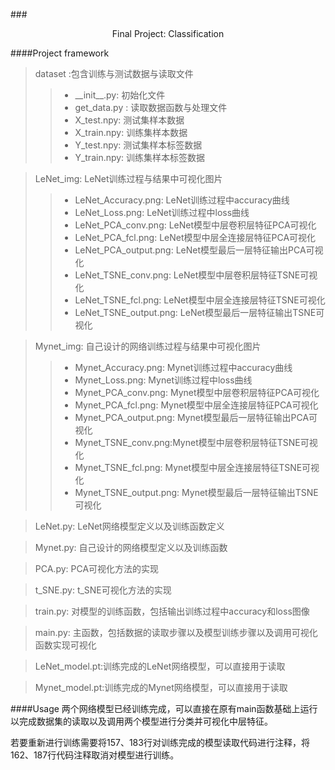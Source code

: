 ###<center> Final Project: Classification
</center>

####Project framework

> dataset :包含训练与测试数据与读取文件
>>+ \_\_init__.py: 初始化文件
>>+ get\_data.py : 读取数据函数与处理文件
>>+ X_test.npy: 测试集样本数据
>>+ X_train.npy: 训练集样本数据
>>+ Y_test.npy: 测试集样本标签数据
>>+ Y_train.npy: 训练集样本标签数据

> LeNet_img: LeNet训练过程与结果中可视化图片
>>+ LeNet_Accuracy.png: LeNet训练过程中accuracy曲线
>>+ LeNet_Loss.png: LeNet训练过程中loss曲线
>>+ LeNet_PCA_conv.png: LeNet模型中层卷积层特征PCA可视化
>>+ LeNet_PCA_fcl.png: LeNet模型中层全连接层特征PCA可视化
>>+ LeNet_PCA_output.png: LeNet模型最后一层特征输出PCA可视化
>>+ LeNet_TSNE_conv.png: LeNet模型中层卷积层特征TSNE可视化
>>+ LeNet_TSNE_fcl.png: LeNet模型中层全连接层特征TSNE可视化
>>+ LeNet_TSNE_output.png: LeNet模型最后一层特征输出TSNE可视化

>Mynet_img: 自己设计的网络训练过程与结果中可视化图片
>>+ Mynet_Accuracy.png: Mynet训练过程中accuracy曲线
>>+ Mynet_Loss.png: Mynet训练过程中loss曲线
>>+ Mynet_PCA_conv.png: Mynet模型中层卷积层特征PCA可视化
>>+ Mynet_PCA_fcl.png: Mynet模型中层全连接层特征PCA可视化
>>+ Mynet_PCA_output.png: Mynet模型最后一层特征输出PCA可视化
>>+ Mynet_TSNE_conv.png:Mynet模型中层卷积层特征TSNE可视化
>>+ Mynet_TSNE_fcl.png: Mynet模型中层全连接层特征TSNE可视化
>>+ Mynet_TSNE_output.png: Mynet模型最后一层特征输出TSNE可视化

>LeNet.py: LeNet网络模型定义以及训练函数定义

>Mynet.py: 自己设计的网络模型定义以及训练函数

>PCA.py: PCA可视化方法的实现

>t_SNE.py: t_SNE可视化方法的实现

>train.py: 对模型的训练函数，包括输出训练过程中accuracy和loss图像

>main.py: 主函数，包括数据的读取步骤以及模型训练步骤以及调用可视化函数实现可视化

>LeNet_model.pt:训练完成的LeNet网络模型，可以直接用于读取

>Mynet_model.pt:训练完成的Mynet网络模型，可以直接用于读取

####Usage
两个网络模型已经训练完成，可以直接在原有main函数基础上运行以完成数据集的读取以及调用两个模型进行分类并可视化中层特征。

若要重新进行训练需要将157、183行对训练完成的模型读取代码进行注释，将162、187行代码注释取消对模型进行训练。
